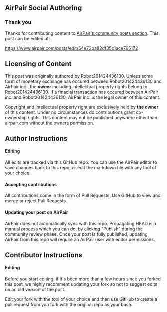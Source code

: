 ## AirPair Social Authoring

### Thank you

Thanks for contributing content to [AirPair's community posts section](https://www.airpair.com/posts). This post can be edited at:

https://www.airpair.com/posts/edit/54e72ba82df35c1ace765172

## Licensing of Content

This post was originally authored by Robot201424436130. Unless some form of monetary exchange has occured
between Robot201424436130 and AirPair inc., the ***owner*** including intellectual property rights
belong to Robot201424436130. If a finacial transaction has occured between AirPair inc. and Robot201424436130,
AirPair inc. is the legal owner of this content.

Copyright and intellectual property right are exclusively held by **the owner** of this content.
Under no circumstances do contributions grant co-ownership rights. This content may not be
published anywhere other than airpair.com without the owners permission.

## Author Instructions

#### Editing

All edits are tracked via this GitHub repo. You can use the AirPair editor to
save changes back to this repo, or edit the markdown file with any tool of your choice.

#### Accepting contributions

All contributions come in the form of Pull Requests. Use GitHub to view and
merge or reject Pull Requests.

#### Updating your post on AirPair

AirPair does not automatically sync with this repo. Propagating HEAD is a
manual process which you can do, by clicking "Publish" during the community review phase.
Once your post is fully published, updating AirPair from this repo will
require an AirPair user with editor permissions.

## Contributor Instructions

#### Editing

Before you start editing, if it's been more than a few hours since you forked this post,
we highly recomment updating your fork so not to suggest edits on an old version of the post.

Edit your fork with the tool of your choice and then use GitHub to create a pull request from you
fork with the original repo as your base.
